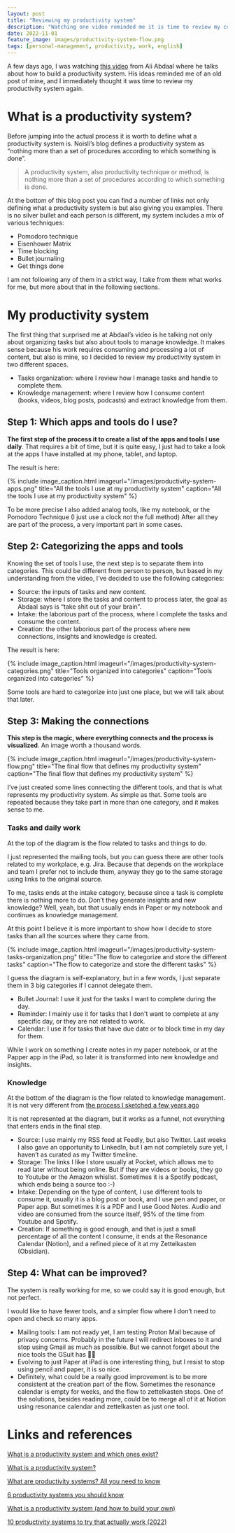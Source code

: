 ```yaml
---
layout: post
title: "Reviewing my productivity system"
description: "Watching one video reminded me it is time to review my current productivity system"
date: 2022-11-01
feature_image: images/productivity-system-flow.png
tags: [personal-management, productivity, work, english]
---
```


A few days ago, I was watching [this video](https://www.youtube.com/watch?v=T6hmdrsLQj8) from Ali Abdaal where he talks about how to build a productivity system. His ideas reminded me of an old post of mine, and I immediately thought it was time to review my productivity system again.

<!--more-->

# What is a productivity system?

Before jumping into the actual process it is worth to define what a productivity system is. Noisli’s blog defines a productivity system as “nothing more than a set of procedures according to which something is done”.

> A productivity system, also productivity technique or method, is nothing more than a set of procedures according to which something is done.

At the bottom of this blog post you can find a number of links not only defining what a productivity system is but also giving you examples. There is no silver bullet and each person is different, my system includes a mix of various techniques:
* Pomodoro technique
* Eisenhower Matrix
* Time blocking
* Bullet journaling
* Get things done

I am not following any of them in a strict way, I take from them what works for me, but more about that in the following sections.

# My productivity system

The first thing that surprised me at Abdaal’s video is he talking not only about organizing tasks but also about tools to manage knowledge. It makes sense because his work requires consuming and processing a lot of content, but also is mine, so I decided to review my productivity system in two different spaces.
* Tasks organization: where I review how I manage tasks and handle to complete them.
* Knowledge management: where I review how I consume content (books, videos, blog posts, podcasts) and extract knowledge from them.

## Step 1: Which apps and tools do I use?

**The first step of the process it to create a list of the apps and tools I use daily**. That requires a bit of time, but it is quite easy, I just had to take a look at the apps I have installed at my phone, tablet, and laptop.

The result is here:

{% include image_caption.html imageurl="/images/productivity-system-apps.png" title="All the tools I use at my productivity system" caption="All the tools I use at my productivity system" %}

To be more precise I also added analog tools, like my notebook, or the Pomodoro Technique (I just use a clock not the full method) After all they are part of the process, a very important part in some cases.

## Step 2: Categorizing the apps and tools

Knowing the set of tools I use, the next step is to separate them into categories. This could be different from person to person, but based in my understanding from the video, I’ve decided to use the following categories:
* Source: the inputs of tasks and new content.
* Storage: where I store the tasks and content to process later, the goal as Abdaal says is “take shit out of your brain”.
* Intake: the laborious part of the process, where I complete the tasks and consume the content.
* Creation: the other laborious part of the process where new connections, insights and knowledge is created.

The result is here:

{% include image_caption.html imageurl="/images/productivity-system-categories.png" title="Tools organized into categories" caption="Tools organized into categories" %}

Some tools are hard to categorize into just one place, but we will talk about that later.

## Step 3: Making the connections

**This step is the magic, where everything connects and the process is visualized**. An image worth a thousand words.

{% include image_caption.html imageurl="/images/productivity-system-flow.png" title="The final flow that defines my productivity system" caption="The final flow that defines my productivity system" %}

I’ve just created some lines connecting the different tools, and that is what represents my productivity system. As simple as that. Some tools are repeated because they take part in more than one category, and it makes sense to me.

### Tasks and daily work

At the top of the diagram is the flow related to tasks and things to do.

I just represented the mailing tools, but you can guess there are other tools related to my workplace, e.g. Jira. Because that depends on the workplace and team I prefer not to include them, anyway they go to the same storage using links to the original source.

To me, tasks ends at the intake category, because since a task is complete there is nothing more to do. Don’t they generate insights and new knowledge? Well, yeah, but that usually ends in Paper or my notebook and continues as knowledge management.

At this point I believe it is more important to show how I decide to store tasks than all the sources where they came from.

{% include image_caption.html imageurl="/images/productivity-system-tasks-organization.png" title="The flow to categorize and store the different tasks" caption="The flow to categorize and store the different tasks" %}

I guess the diagram is self-explanatory, but in a few words, I just separate them in 3 big categories if I cannot delegate them.
* Bullet Journal: I use it just for the tasks I want to complete during the day.
* Reminder: I mainly use it for tasks that I don't want to complete at any specific day, or they are not related to work. 
* Calendar: I use it for tasks that have due date or to block time in my day for them.

While I work on something I create notes in my paper notebook, or at the Papper app in the iPad, so later it is transformed into new knowledge and insights.

### Knowledge

At the bottom of the diagram is the flow related to knowledge management. It is not very different from [the process I sketched a few years ago](https://ydarias.github.io/como-gestiono-conocimiento) 

It is not represented at the diagram, but it works as a funnel, not everything that enters ends in the final step.

* Source: I use mainly my RSS feed at Feedly, but also Twitter. Last weeks I also gave an opportunity to LinkedIn, but I am not completely sure yet, I haven’t as curated as my Twitter timeline.
* Storage: The links I like I store usually at Pocket, which allows me to read later without being online. But if they are videos or books, they go to Youtube or the Amazon whislist. Sometimes it is a Spotify podcast, which ends being a source too :-)
* Intake: Depending on the type of content, I use different tools to consume it, usually it is a blog post or book, and I use pen and paper, or Paper app. But sometimes it is a PDF and I use Good Notes. Audio and video are consumed from the source itself, 95% of the time from Youtube and Spotify.
* Creation: If something is good enough, and that is just a small percentage of all the content I consume, it ends at the Resonance Calendar (Notion), and a refined piece of it at my Zettelkasten (Obsidian). 

## Step 4: What can be improved?

The system is really working for me, so we could say it is good enough, but not perfect.

I would like to have fewer tools, and a simpler flow where I don’t need to open and check so many apps.

* Mailing tools: I am not ready yet, I am testing Proton Mail because of privacy concerns. Probably in the future I will redirect inboxes to it and stop using Gmail as much as possible. But we cannot forget about the nice tools the GSuit has 🤷‍♀️
* Evolving to just Paper at iPad is one interesting thing, but I resist to stop using pencil and paper, it is so nice.
* Definitely, what could be a really good improvement is to be more consistent at the creation part of the flow. Sometimes the resonance calendar is empty for weeks, and the flow to zettelkasten stops. One of the solutions, besides reading more, could be to merge all of it at Notion using resonance calendar and zettelkasten as just one tool.

# Links and references

[What is a productivity system and which ones exist?](https://blog.noisli.com/what-is-a-productivity-system-and-which-ones-exist/)

[What is a productivity system?](https://creadevlabs.com/what-is-a-productivity-system/)

[What are productivity systems? All you need to know](https://aproductiveperson.com/what-are-productivity-systems-all-you-need-to-know/)

[6 productivity systems you should know](https://monday.com/blog/productivity/6-productivity-systems-know/)

[What is a productivity system (and how to build your own)](https://irisreading.com/what-is-a-productivity-system-how-to-build-your-own/)

[10 productivity systems to try that actually work (2022)](https://emailanalytics.com/productivity-systems/)
